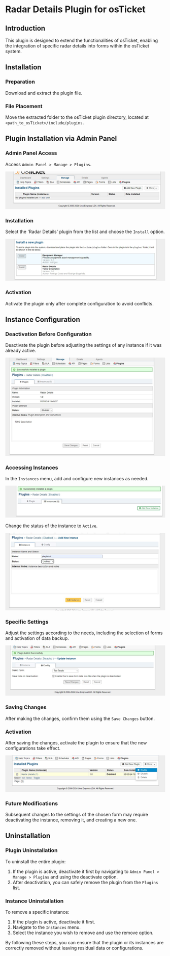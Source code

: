 # Radar Details Plugin for osTicket

## Introduction
This plugin is designed to extend the functionalities of osTicket, enabling the integration of specific radar details into forms within the osTicket system.

## Installation
### Preparation
Download and extract the plugin file.

### File Placement
Move the extracted folder to the osTicket plugin directory, located at `<path_to_osTicket>/include/plugins`.

## Plugin Installation via Admin Panel
### Admin Panel Access
Access `Admin Panel > Manage > Plugins`.

![](imgs/pluginpage.jpg "")


### Installation
Select the 'Radar Details' plugin from the list and choose the `Install` option.

![Description of image](imgs/installpage.jpg "")


### Activation
Activate the plugin only after complete configuration to avoid conflicts.

## Instance Configuration
### Deactivation Before Configuration
Deactivate the plugin before adjusting the settings of any instance if it was already active.

![Description of image](imgs/plugininstalled.jpg "")

### Accessing Instances
In the `Instances` menu, add and configure new instances as needed.

![Description of image](imgs/addnewinstance.jpg "")

Change the status of the instance to `Active`.

![Description of image](imgs/instancepage.jpg "")


### Specific Settings
Adjust the settings according to the needs, including the selection of forms and activation of data backup.

![Description of image](imgs/instanceconfigpage.jpg "")



### Saving Changes
After making the changes, confirm them using the `Save Changes` button.

### Activation
After saving the changes, activate the plugin to ensure that the new configurations take effect.

![Description of image](imgs/enableplugin.jpg "")


### Future Modifications
Subsequent changes to the settings of the chosen form may require deactivating the instance, removing it, and creating a new one.

## Uninstallation

### Plugin Uninstallation
To uninstall the entire plugin:
1. If the plugin is active, deactivate it first by navigating to `Admin Panel > Manage > Plugins` and using the deactivate option.
2. After deactivation, you can safely remove the plugin from the `Plugins` list.

### Instance Uninstallation
To remove a specific instance:
1. If the plugin is active, deactivate it first.
2. Navigate to the `Instances` menu.
3. Select the instance you wish to remove and use the remove option.

By following these steps, you can ensure that the plugin or its instances are correctly removed without leaving residual data or configurations.
